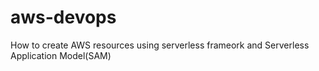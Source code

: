 # aws-devops
How to create AWS resources using serverless frameork and Serverless Application Model(SAM)
